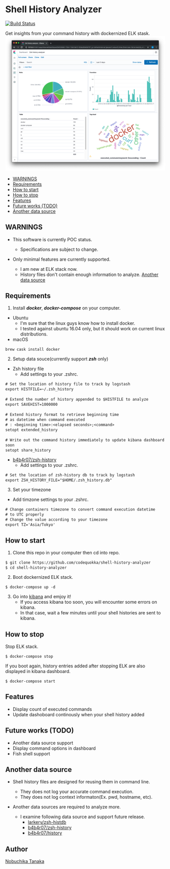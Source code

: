 # Shell History Analyzer
[![Build Status](https://travis-ci.org/codequokka/shell-history-analyzer.svg?branch=master)](https://travis-ci.org/codequokka/shell-history-analyzer)

Get insights from your command history with dockernized ELK stask.
![dashboard](/docs/images/dashboard.png)

- [WARNINGS](#warnings)
- [Requirements](#requirements)
- [How to start](#how-to-start)
- [How to stop](#how-to-stop)
- [Features](#features)
- [Future works (TODO)](#future-works-todo)
- [Another data source](#another-data-source)

## WARNINGS

- This software is currently POC status.
  - Specifications are subject to change.

- Only minimal features are currently supported.
  - I am new at ELK stack now.
  - History files don't contain enough information to analyze.
    [Another data source](#another-data-source)

## Requirements

1. Install ___docker___, ___docker-compose___ on your computer.
  - Ubuntu
    - I'm sure that the linux guys know how to install docker.
    - I tested against ubuntu 16.04 only,
      but it should work on current linux distributions.
  - macOS
```
brew cask install docker
```

2. Setup data souce(currently support ___zsh___ only)
  - Zsh history file
    - Add settings to your .zshrc.
```
# Set the location of history file to track by logstash
export HISTFILE=~/.zsh_history

# Extend the number of history appended to $HISTFILE to analyze
export SAVEHIST=1000000

# Extend history format to retrieve beginning time
# as datetime when command executed
# : <beginning time>:<elapsed seconds>;<command>
setopt extended_history

# Write out the command history immediately to update kibana dashboard soon
setopt share_history
```

  - [b4b4r07/zsh-history](https://github.com/b4b4r07/zsh-history)
    - Add settings to your .zshrc.
```
# Set the location of zsh-history db to track by logstash
export ZSH_HISTORY_FILE="$HOME/.zsh_history.db"
```

3. Set your timezone
  - Add timzone settings to your .zshrc.
```
# Change containers timezone to convert command execution datetime
# to UTC properly
# Change the value according to your timezone
export TZ='Asia/Tokyo'
```

## How to start

1. Clone this repo in your computer then cd into repo.
```
$ git clone https://github.com/codequokka/shell-history-analyzer
$ cd shell-history-analyzer
```

2. Boot dockernized ELK stack.
```
$ docker-compose up -d
```

3. Go into [kibana](http://127.0.0.1:5601) and emjoy it!
    - If you access kibana too soon, you will encounter some errors on kibana.
    - In that case, wait a few minutes until your shell histories are sent to kibana.

## How to stop

Stop ELK stack.
```
$ docker-compose stop
```

If you boot again, history entries added after stopping ELK
are also displayed in kibana dashboard.
```
$ docker-compose start
```

## Features

- Display count of executed commands
- Update dashoboard continously when your shell history added

## Future works (TODO)

- Another data source support
- Display command options in dashboard
- Fish shell support

## Another data source

- Shell history files are designed for reusing them in command line.
  - They does not log your accurate command execution.
  - They does not log context informaton(Ex. pwd, hostname, etc).

- Another data sources are required to analyze more.
  - I examine following data source and support future release.
    - [larkery/zsh-histdb](https://github.com/larkery/zsh-histdb)
    - [b4b4r07/zsh-history](https://github.com/b4b4r07/zsh-history)
    - [b4b4r07/history](https://github.com/b4b4r07/history)

## Author

[Nobuchika Tanaka](https://github.com/codequokka)
